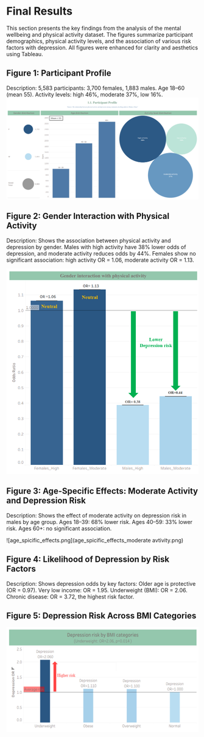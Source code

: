 # Final Results

This section presents the key findings from the analysis of the mental wellbeing and physical activity dataset. The figures summarize participant demographics, physical activity levels, and the association of various risk factors with depression. All figures were enhanced for clarity and aesthetics using Tableau.

## Figure 1: Participant Profile
Description:
5,583 participants: 3,700 females, 1,883 males. Age 18–60 (mean 55). Activity levels: high 46%, moderate 37%, low 16%.
![Participant Profile](participant_profile.png)

## Figure 2: Gender Interaction with Physical Activity

Description:
Shows the association between physical activity and depression by gender. Males with high activity have 38% lower odds of depression, and moderate activity reduces odds by 44%. Females show no significant association: high activity OR = 1.06, moderate activity OR = 1.13.

![Activity by gender](gender_interaction_with_physical_activity.png)

## Figure 3: Age-Specific Effects: Moderate Activity and Depression Risk

Description:
Shows the effect of moderate activity on depression risk in males by age group. Ages 18–39: 68% lower risk. Ages 40–59: 33% lower risk. Ages 60+: no significant association.

![age_spicific_effects.png](age_spicific_effects_moderate avtivity.png)

## Figure 4: Likelihood of Depression by Risk Factors

Description:
Shows depression odds by key factors: Older age is protective (OR = 0.97). Very low income: OR = 1.95. Underweight (BMI): OR = 2.06. Chronic disease: OR = 3.72, the highest risk factor.

## Figure 5: Depression Risk Across BMI Categories
![depression risk by BMI.png](depression_risk_by_BMI_categories.png)

